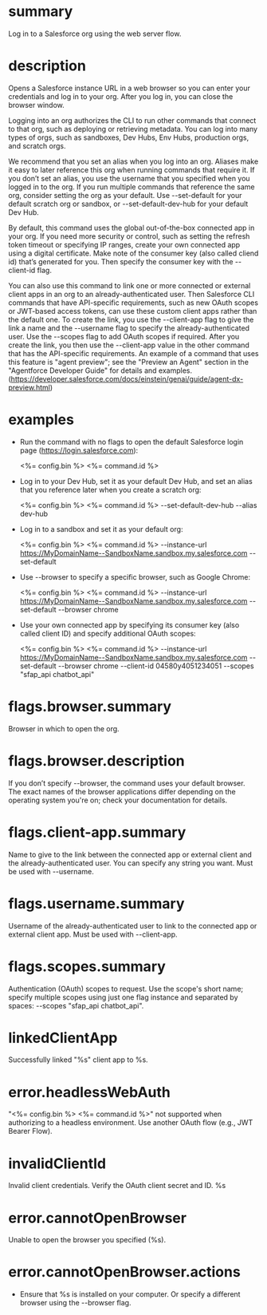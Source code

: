 # summary

Log in to a Salesforce org using the web server flow.

# description

Opens a Salesforce instance URL in a web browser so you can enter your credentials and log in to your org. After you log in, you can close the browser window.

Logging into an org authorizes the CLI to run other commands that connect to that org, such as deploying or retrieving metadata. You can log into many types of orgs, such as sandboxes, Dev Hubs, Env Hubs, production orgs, and scratch orgs.

We recommend that you set an alias when you log into an org. Aliases make it easy to later reference this org when running commands that require it. If you don’t set an alias, you use the username that you specified when you logged in to the org. If you run multiple commands that reference the same org, consider setting the org as your default. Use --set-default for your default scratch org or sandbox, or --set-default-dev-hub for your default Dev Hub.

By default, this command uses the global out-of-the-box connected app in your org. If you need more security or control, such as setting the refresh token timeout or specifying IP ranges, create your own connected app using a digital certificate. Make note of the consumer key (also called cliend id) that’s generated for you. Then specify the consumer key with the --client-id flag.

You can also use this command to link one or more connected or external client apps in an org to an already-authenticated user. Then Salesforce CLI commands that have API-specific requirements, such as new OAuth scopes or JWT-based access tokens, can use these custom client apps rather than the default one. To create the link, you use the --client-app flag to give the link a name and the --username flag to specify the already-authenticated user. Use the --scopes flag to add OAuth scopes if required. After you create the link, you then use the --client-app value in the other command that has the API-specific requirements. An example of a command that uses this feature is "agent preview"; see the "Preview an Agent" section in the "Agentforce Developer Guide" for details and examples. (https://developer.salesforce.com/docs/einstein/genai/guide/agent-dx-preview.html)

# examples

- Run the command with no flags to open the default Salesforce login page (https://login.salesforce.com):

  <%= config.bin %> <%= command.id %>

- Log in to your Dev Hub, set it as your default Dev Hub, and set an alias that you reference later when you create a scratch org:

  <%= config.bin %> <%= command.id %> --set-default-dev-hub --alias dev-hub

- Log in to a sandbox and set it as your default org:

  <%= config.bin %> <%= command.id %> --instance-url https://MyDomainName--SandboxName.sandbox.my.salesforce.com --set-default

- Use --browser to specify a specific browser, such as Google Chrome:

  <%= config.bin %> <%= command.id %> --instance-url https://MyDomainName--SandboxName.sandbox.my.salesforce.com --set-default --browser chrome

- Use your own connected app by specifying its consumer key (also called client ID) and specify additional OAuth scopes:

  <%= config.bin %> <%= command.id %> --instance-url https://MyDomainName--SandboxName.sandbox.my.salesforce.com --set-default --browser chrome --client-id 04580y4051234051 --scopes "sfap_api chatbot_api"

# flags.browser.summary

Browser in which to open the org.

# flags.browser.description

If you don’t specify --browser, the command uses your default browser. The exact names of the browser applications differ depending on the operating system you're on; check your documentation for details.

# flags.client-app.summary

Name to give to the link between the connected app or external client and the already-authenticated user. You can specify any string you want. Must be used with --username.

# flags.username.summary

Username of the already-authenticated user to link to the connected app or external client app. Must be used with --client-app.

# flags.scopes.summary

Authentication (OAuth) scopes to request. Use the scope's short name; specify multiple scopes using just one flag instance and separated by spaces: --scopes "sfap_api chatbot_api".

# linkedClientApp

Successfully linked "%s" client app to %s.

# error.headlessWebAuth

"<%= config.bin %> <%= command.id %>" not supported when authorizing to a headless environment. Use another OAuth flow (e.g., JWT Bearer Flow).

# invalidClientId

Invalid client credentials. Verify the OAuth client secret and ID. %s

# error.cannotOpenBrowser

Unable to open the browser you specified (%s).

# error.cannotOpenBrowser.actions

- Ensure that %s is installed on your computer. Or specify a different browser using the --browser flag.
